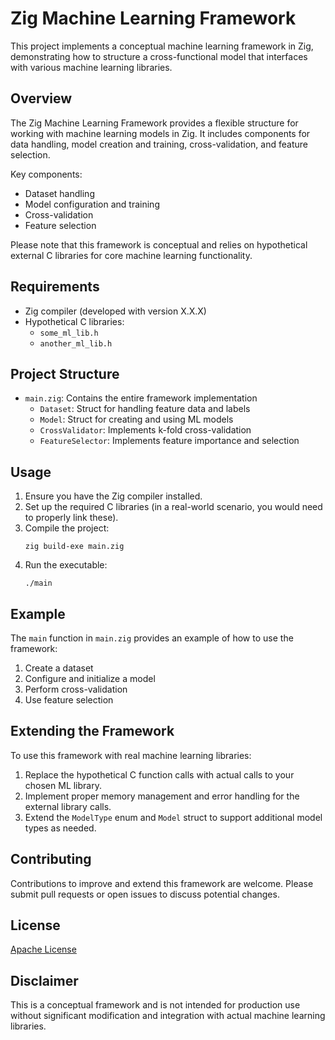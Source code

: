 # Zig Machine Learning Framework

This project implements a conceptual machine learning framework in Zig, demonstrating how to structure a cross-functional model that interfaces with various machine learning libraries.

## Overview

The Zig Machine Learning Framework provides a flexible structure for working with machine learning models in Zig. It includes components for data handling, model creation and training, cross-validation, and feature selection.

Key components:
- Dataset handling
- Model configuration and training
- Cross-validation
- Feature selection

Please note that this framework is conceptual and relies on hypothetical external C libraries for core machine learning functionality.

## Requirements

- Zig compiler (developed with version X.X.X)
- Hypothetical C libraries:
  - `some_ml_lib.h`
  - `another_ml_lib.h`

## Project Structure

- `main.zig`: Contains the entire framework implementation
  - `Dataset`: Struct for handling feature data and labels
  - `Model`: Struct for creating and using ML models
  - `CrossValidator`: Implements k-fold cross-validation
  - `FeatureSelector`: Implements feature importance and selection

## Usage

1. Ensure you have the Zig compiler installed.
2. Set up the required C libraries (in a real-world scenario, you would need to properly link these).
3. Compile the project:
   ```
   zig build-exe main.zig
   ```
4. Run the executable:
   ```
   ./main
   ```

## Example

The `main` function in `main.zig` provides an example of how to use the framework:

1. Create a dataset
2. Configure and initialize a model
3. Perform cross-validation
4. Use feature selection

## Extending the Framework

To use this framework with real machine learning libraries:

1. Replace the hypothetical C function calls with actual calls to your chosen ML library.
2. Implement proper memory management and error handling for the external library calls.
3. Extend the `ModelType` enum and `Model` struct to support additional model types as needed.

## Contributing

Contributions to improve and extend this framework are welcome. Please submit pull requests or open issues to discuss potential changes.

## License

[Apache License](https://www.apache.org/licenses/LICENSE-2.0.txt)

## Disclaimer

This is a conceptual framework and is not intended for production use without significant modification and integration with actual machine learning libraries.
